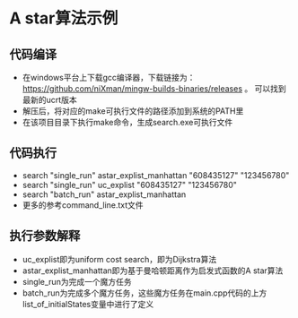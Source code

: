 # A star算法示例

## 代码编译
- 在windows平台上下载gcc编译器，下载链接为：https://github.com/niXman/mingw-builds-binaries/releases 。 可以找到最新的ucrt版本
- 解压后，将对应的make可执行文件的路径添加到系统的PATH里
- 在该项目目录下执行make命令，生成search.exe可执行文件

## 代码执行
- search  "single_run" astar_explist_manhattan "608435127" "123456780"
- search  "single_run" uc_explist "608435127" "123456780"
- search "batch_run" astar_explist_manhattan
- 更多的参考command_line.txt文件

## 执行参数解释
- uc_explist即为uniform cost search，即为Dijkstra算法
- astar_explist_manhattan即为基于曼哈顿距离作为启发式函数的A star算法
- single_run为完成一个魔方任务
- batch_run为完成多个魔方任务，这些魔方任务在main.cpp代码的上方list_of_initialStates变量中进行了定义